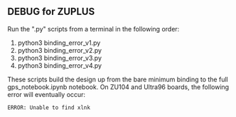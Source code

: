 ## DEBUG for ZUPLUS

Run the ".py" scripts from a terminal in the following order:

1. python3 binding_error_v1.py
2. python3 binding_error_v2.py
3. python3 binding_error_v3.py
4. python3 binding_error_v4.py

These scripts build the design up from the bare minimum binding to the full gps_notebook.ipynb notebook. On ZU104 and Ultra96 boards,
the following error will eventually occur:

`ERROR: Unable to find xlnk`
